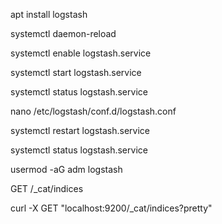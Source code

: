 apt install logstash

systemctl daemon-reload

systemctl enable logstash.service

systemctl start logstash.service

systemctl status logstash.service

nano /etc/logstash/conf.d/logstash.conf

systemctl restart logstash.service

systemctl status logstash.service

usermod -aG adm logstash

GET /_cat/indices

curl -X GET "localhost:9200/_cat/indices?pretty"
